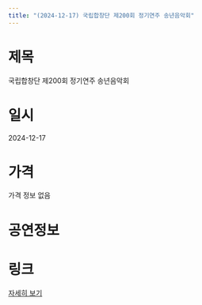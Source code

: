 ```yaml
---
title: "(2024-12-17) 국립합창단 제200회 정기연주 송년음악회"
---
```


# 제목
국립합창단 제200회 정기연주 송년음악회

# 일시
2024-12-17

# 가격
가격 정보 없음

# 공연정보
  
  


# 링크
[자세히 보기](https://www.sac.or.kr/site/main/show/show_view?SN=62160 "https://www.sac.or.kr/site/main/show/show_view?SN=62160")

